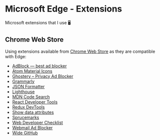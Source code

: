 # Microsoft Edge - Extensions


Microsoft extensions that I use 🖥️

## Chrome Web Store

Using extensions available from [Chrome Web Store](https://chrome.google.com/webstore/category/extensions) as they are compatible with Edge:

- [AdBlock — best ad blocker](https://chrome.google.com/webstore/detail/adblock-%E2%80%94-best-ad-blocker/gighmmpiobklfepjocnamgkkbiglidom)
- [Atom Material Icons](https://chrome.google.com/webstore/detail/atom-material-icons/pljfkbaipkidhmaljaaakibigbcmmpnc)
- [Ghostery – Privacy Ad Blocker](https://chrome.google.com/webstore/detail/ghostery-%E2%80%93-privacy-ad-blo/mlomiejdfkolichcflejclcbmpeaniij)
- [Grammarly](https://chrome.google.com/webstore/detail/grammarly-grammar-checker/kbfnbcaeplbcioakkpcpgfkobkghlhen)
- [JSON Formatter](https://chrome.google.com/webstore/detail/json-formatter/bcjindcccaagfpapjjmafapmmgkkhgoa)
- [Lighthouse](https://chrome.google.com/webstore/detail/lighthouse/blipmdconlkpinefehnmjammfjpmpbjk)
- [MDN Code Search](https://chrome.google.com/webstore/detail/mdn-code-search/nifjgldbgogopimfdfclafkhbadkjfca)
- [React Developer Tools](https://chrome.google.com/webstore/detail/react-developer-tools/fmkadmapgofadopljbjfkapdkoienihi)
- [Redux DevTools](https://chrome.google.com/webstore/detail/redux-devtools/lmhkpmbekcpmknklioeibfkpmmfibljd)
- [Show data attributes](https://chrome.google.com/webstore/detail/show-data-attributes/pidodppoaapknmhbdpkfpffkdeppgmie)
- [Sprucemarks](https://chrome.google.com/webstore/detail/sprucemarks/fakeocdnmmmnokabaiflppclocckihoj)
- [Web Developer Checklist](https://chrome.google.com/webstore/detail/web-developer-checklist/iahamcpedabephpcgkeikbclmaljebjp)
- [Webmail Ad Blocker](https://chrome.google.com/webstore/detail/webmail-ad-blocker/cbhfdchmklhpcngcgjmpdbjakdggkkjp)
- [Wide GitHub](https://chrome.google.com/webstore/detail/wide-github/kaalofacklcidaampbokdplbklpeldpj)
